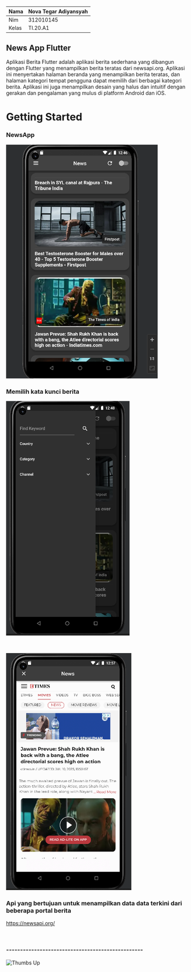 | Nama  | Nova Tegar Adiyansyah |
| ----- | --------------------- |
| Nim   | 312010145             |
| Kelas | TI.20.A1              |

## News App Flutter

<p>Aplikasi Berita Flutter adalah aplikasi berita sederhana yang dibangun dengan Flutter yang menampilkan berita teratas dari newsapi.org. Aplikasi ini menyertakan halaman beranda yang menampilkan berita teratas, dan halaman kategori tempat pengguna dapat memilih dari berbagai kategori berita. Aplikasi ini juga menampilkan desain yang halus dan intuitif dengan gerakan dan pengalaman yang mulus di platform Android dan iOS.</p>

# Getting Started

### NewsApp

![p](ScreenShots/as1.png)

### Memilih kata kunci berita

![p](ScreenShots/as2.png)

<br>

![p](ScreenShots/as3.png)
<br>

### Api yang bertujuan untuk menampilkan data data terkini dari beberapa portal berita

https://newsapi.org/

<br>

### ------------------------------------------------- ###
![Thumbs Up](https://media.giphy.com/media/l3E6tfnrASiOukiKk/giphy.gif)
